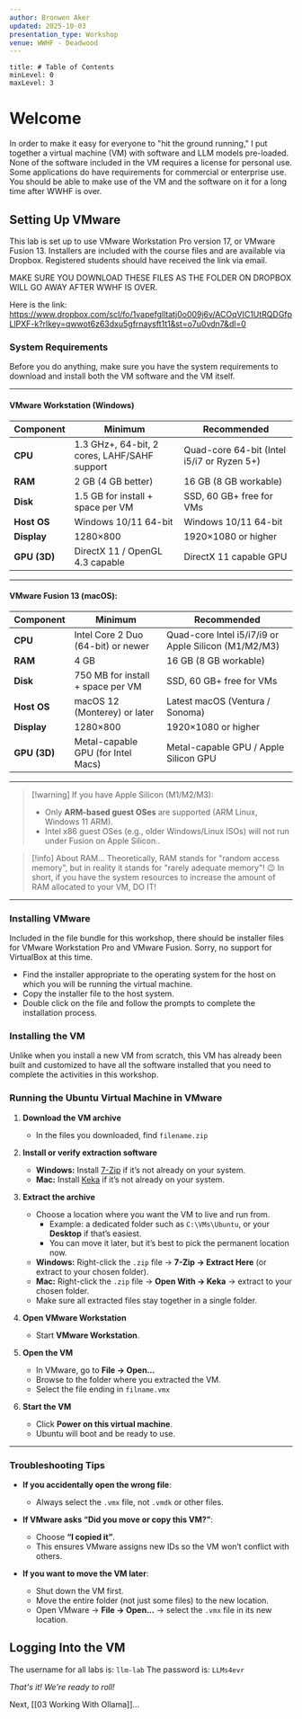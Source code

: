 ```yaml
---
author: Bronwen Aker
updated: 2025-10-03
presentation_type: Workshop
venue: WWHF - Deadwood
---
```


```table-of-contents
title: # Table of Contents
minLevel: 0
maxLevel: 3
```

# Welcome

In order to make it easy for everyone to "hit the ground running," I put together a virtual machine (VM) with software and LLM models pre-loaded. None of the software included in the VM requires a license for personal use. Some applications do have requirements for commercial or enterprise use. You should be able to make use of the VM and the software on it for a long time after WWHF is over. 
## Setting Up VMware 

This lab is set up to use VMware Workstation Pro version 17, or VMware Fusion 13. Installers are included with the course files and are available via Dropbox. Registered students should have received the link via email. 

MAKE SURE YOU DOWNLOAD THESE FILES AS THE FOLDER ON DROPBOX WILL GO AWAY AFTER WWHF IS OVER.

Here is the link: https://www.dropbox.com/scl/fo/1vapefglltatj0o009j6v/ACOqVIC1UtRQDGfpLlPXF-k?rlkey=qwwot6z63dxu5gfrnaysft1t1&st=o7u0vdn7&dl=0


### System Requirements

Before you do anything, make sure you have the system requirements to download and install both the VM software and the VM itself. 

---
#### VMware Workstation (Windows)

| Component    | Minimum                                      | Recommended                                |
| ------------ | -------------------------------------------- | ------------------------------------------ |
| **CPU**      | 1.3 GHz+, 64-bit, 2 cores, LAHF/SAHF support | Quad-core 64-bit (Intel i5/i7 or Ryzen 5+) |
| **RAM**      | 2 GB (4 GB better)                           | 16 GB (8 GB workable)                      |
| **Disk**     | 1.5 GB for install + space per VM            | SSD, 60 GB+ free for VMs                   |
| **Host OS**  | Windows 10/11 64-bit                         | Windows 10/11 64-bit                       |
| **Display**  | 1280×800                                     | 1920×1080 or higher                        |
| **GPU (3D)** | DirectX 11 / OpenGL 4.3 capable              | DirectX 11 capable GPU                     |

---
#### VMware Fusion 13 (macOS):

| Component    | Minimum                            | Recommended                                          |
| ------------ | ---------------------------------- | ---------------------------------------------------- |
| **CPU**      | Intel Core 2 Duo (64-bit) or newer | Quad-core Intel i5/i7/i9 or Apple Silicon (M1/M2/M3) |
| **RAM**      | 4 GB                               | 16 GB (8 GB workable)                                |
| **Disk**     | 750 MB for install + space per VM  | SSD, 60 GB+ free for VMs                             |
| **Host OS**  | macOS 12 (Monterey) or later       | Latest macOS (Ventura / Sonoma)                      |
| **Display**  | 1280×800                           | 1920×1080 or higher                                  |
| **GPU (3D)** | Metal-capable GPU (for Intel Macs) | Metal-capable GPU / Apple Silicon GPU                |

---

> [!warning] If you have Apple Silicon (M1/M2/M3):
>- Only **ARM-based guest OSes** are supported (ARM Linux, Windows 11 ARM).
>- Intel x86 guest OSes (e.g., older Windows/Linux ISOs) will not run under Fusion on Apple Silicon..

> [!info] About RAM... 
> Theoretically, RAM stands for "random access memory", but in reality it stands for "rarely adequate memory"! 😉 In short, if you have the system resources to increase the amount of RAM allocated to your VM, DO IT!

---


### Installing VMware

Included in the file bundle for this workshop, there should be installer files for VMware Workstation Pro and VMware Fusion. Sorry, no support for VirtualBox at this time. 

- Find the installer appropriate to the operating system for the host on which you will be running the virtual machine. 
- Copy the installer file to the host system. 
- Double click on the file and follow the prompts to complete the installation process.

### Installing the VM

Unlike when you install a new VM from scratch, this VM has already been built and customized to have all the software installed that you need to complete the activities in this workshop. 


### Running the Ubuntu Virtual Machine in VMware 

1. **Download the VM archive**    
    - In the files you downloaded, find `filename.zip`
2. **Install or verify extraction software**    
    - **Windows:** Install [7-Zip](https://www.7-zip.org/) if it’s not already on your system.        
    - **Mac:** Install [Keka](https://www.keka.io/) if it’s not already on your system.
        
3. **Extract the archive**    
    - Choose a location where you want the VM to live and run from.        
        - Example: a dedicated folder such as `C:\VMs\Ubuntu`, or your **Desktop** if that’s easiest.            
        - You can move it later, but it’s best to pick the permanent location now.            
    - **Windows:** Right-click the `.zip` file → **7-Zip → Extract Here** (or extract to your chosen folder).        
    - **Mac:** Right-click the `.zip` file → **Open With → Keka** → extract to your chosen folder.        
    - Make sure all extracted files stay together in a single folder.
        
4. **Open VMware Workstation**    
    - Start **VMware Workstation**.
        
5. **Open the VM**    
    - In VMware, go to **File → Open…**        
    - Browse to the folder where you extracted the VM.        
    - Select the file ending in `filname.vmx` 
        
6. **Start the VM**    
    - Click **Power on this virtual machine**.        
    - Ubuntu will boot and be ready to use.

---

### Troubleshooting Tips

- **If you accidentally open the wrong file**:    
    - Always select the `.vmx` file, not `.vmdk` or other files.
        
- **If VMware asks “Did you move or copy this VM?”**:    
    - Choose **“I copied it”**.        
    - This ensures VMware assigns new IDs so the VM won’t conflict with others.
        
- **If you want to move the VM later**:    
    - Shut down the VM first.        
    - Move the entire folder (not just some files) to the new location.        
    - Open VMware → **File → Open…** → select the `.vmx` file in its new location.


## Logging Into the VM

The username for all labs is: `llm-lab`
The password is: `LLMs4evr`


*That's it! We're ready to roll!*



Next, [[03 Working With Ollama]]...